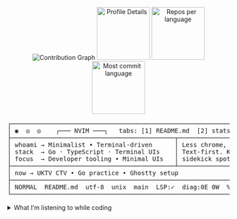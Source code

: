 <!-- Compact GitHub Stats in One Row -->
<p align="center">
<img src="https://github-readme-activity-graph.vercel.app/graph?username=djraivis&theme=react-dark&hide_border=true" alt="Contribution Graph" />
<img src="https://github-profile-summary-cards.vercel.app/api/cards/profile-details?username=djraivis&theme=transparent" alt="Profile Details" height="120" />
<img src="https://github-profile-summary-cards.vercel.app/api/cards/repos-per-language?username=djraivis&theme=transparent" alt="Repos per language" height="120" />
<img src="https://github-profile-summary-cards.vercel.app/api/cards/most-commit-language?username=djraivis&theme=transparent" alt="Most commit language" height="120"/>
</p>
<pre>
┌──────────────────────────────────────────────────────────────────────────────────────────────────────────────┐
│ ◉  ◎  ◎    ┌─── NVIM ───┐   tabs: [1] README.md  [2] stats.md                      djraivis — /dev/crafts   │
├────────────────────────────────────────────┬────────────────────────────────────────┬─────────┤
│ whoami → Minimalist • Terminal-driven      │ Less chrome, more signal.             │ /\_/\    │
│ stack  → Go · TypeScript · Terminal UIs    │ Text-first. Keyboard-friendly.        │( o.o )   │
│ focus  → Developer tooling • Minimal UIs   │ sidekick spotted →                     │ > ^ <    │
├────────────────────────────────────────────┴────────────────────────────────────────┴──🐾─────┤
│ now → UKTV CTV • Go practice • Ghostty setup                                                                            │
├──────────────────────────────────────────────────────────────────────────────────────────────────────────────────────────┤
│ NORMAL  README.md  utf-8  unix  main  LSP:✓  diag:0E 0W  %:100  Ln 42, Col 1                                           │
└──────────────────────────────────────────────────────────────────────────────────────────────────────────────────────────┘
</pre>
<details>  <summary>What I’m listening to while coding</summary>
<p align="center">
  <a href="https://www.youtube.com/watch?v=mG32yHdtfzM" target="_blank">
    <img src="https://img.youtube.com/vi/mG32yHdtfzM/hqdefault.jpg" width="240" alt="YouTube 1" />
  </a>
  <a href="https://www.youtube.com/watch?v=4h-bTbiW9c8" target="_blank">
    <img src="https://img.youtube.com/vi/4h-bTbiW9c8/hqdefault.jpg" width="240" alt="YouTube 2" />
  </a>
  <a href="https://www.youtube.com/watch?v=B7uOajUwG-U" target="_blank">
    <img src="https://img.youtube.com/vi/B7uOajUwG-U/hqdefault.jpg" width="240" alt="YouTube 3" />
  </a>
  <a href="https://www.youtube.com/watch?v=CWZSWGDLn-s" target="_blank">
  <img src="https://img.youtube.com/vi/CWZSWGDLn-s/hqdefault.jpg" width="240" alt="YouTube video CWZSWGDLn-s" />
</a>
</p>
</details>
